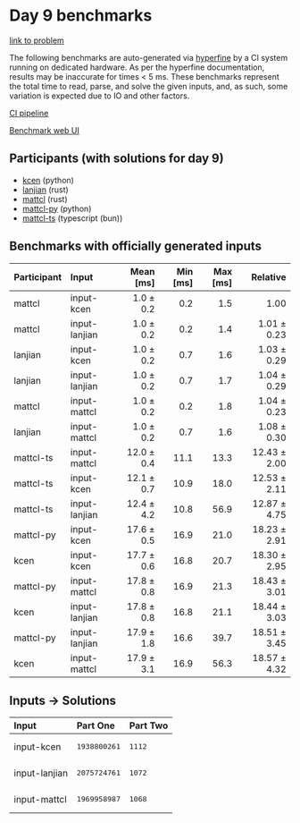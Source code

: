 # Day 9 benchmarks

[link to problem](https://adventofcode.com/2023/day/9)

The following benchmarks are auto-generated via
[hyperfine](https://github.com/sharkdp/hyperfine) by a CI system running on
dedicated hardware. As per the hyperfine documentation, results may be
inaccurate for times < 5 ms. These benchmarks represent the total time to read,
parse, and solve the given inputs, and, as such, some variation is expected due
to IO and other factors.

[CI pipeline](http://ci.papercode.net:8080/teams/main/pipelines/aoc2023)

[Benchmark web UI](https://aoc.ancalagon.black)


## Participants (with solutions for day 9)

- [kcen](https://github.com/kcen/aoc2023) (python)
- [lanjian](https://github.com/lanjian/aoc-2023) (rust)
- [mattcl](https://github.com/mattcl/aoc2023) (rust)
- [mattcl-py](https://github.com/mattcl/aoc2023-py) (python)
- [mattcl-ts](https://github.com/mattcl/aoc2023-js) (typescript (bun))


## Benchmarks with officially generated inputs

| Participant | Input | Mean [ms] | Min [ms] | Max [ms] | Relative |
|:---|:---|---:|---:|---:|---:|
| mattcl | input-kcen | 1.0 ± 0.2 | 0.2 | 1.5 | 1.00 |
| mattcl | input-lanjian | 1.0 ± 0.2 | 0.2 | 1.4 | 1.01 ± 0.23 |
| lanjian | input-kcen | 1.0 ± 0.2 | 0.7 | 1.6 | 1.03 ± 0.29 |
| lanjian | input-lanjian | 1.0 ± 0.2 | 0.7 | 1.7 | 1.04 ± 0.29 |
| mattcl | input-mattcl | 1.0 ± 0.2 | 0.2 | 1.8 | 1.04 ± 0.23 |
| lanjian | input-mattcl | 1.0 ± 0.2 | 0.7 | 1.6 | 1.08 ± 0.30 |
| mattcl-ts | input-mattcl | 12.0 ± 0.4 | 11.1 | 13.3 | 12.43 ± 2.00 |
| mattcl-ts | input-kcen | 12.1 ± 0.7 | 10.9 | 18.0 | 12.53 ± 2.11 |
| mattcl-ts | input-lanjian | 12.4 ± 4.2 | 10.8 | 56.9 | 12.87 ± 4.75 |
| mattcl-py | input-kcen | 17.6 ± 0.5 | 16.9 | 21.0 | 18.23 ± 2.91 |
| kcen | input-kcen | 17.7 ± 0.6 | 16.8 | 20.7 | 18.30 ± 2.95 |
| mattcl-py | input-mattcl | 17.8 ± 0.8 | 16.9 | 21.3 | 18.43 ± 3.01 |
| kcen | input-lanjian | 17.8 ± 0.8 | 16.8 | 21.1 | 18.44 ± 3.03 |
| mattcl-py | input-lanjian | 17.9 ± 1.8 | 16.6 | 39.7 | 18.51 ± 3.45 |
| kcen | input-mattcl | 17.9 ± 3.1 | 16.9 | 56.3 | 18.57 ± 4.32 |


## Inputs -> Solutions

| Input | Part One | Part Two |
|:---|:---|:---|
|input-kcen|<pre>1938800261</pre>|<pre>1112</pre>|
|input-lanjian|<pre>2075724761</pre>|<pre>1072</pre>|
|input-mattcl|<pre>1969958987</pre>|<pre>1068</pre>|